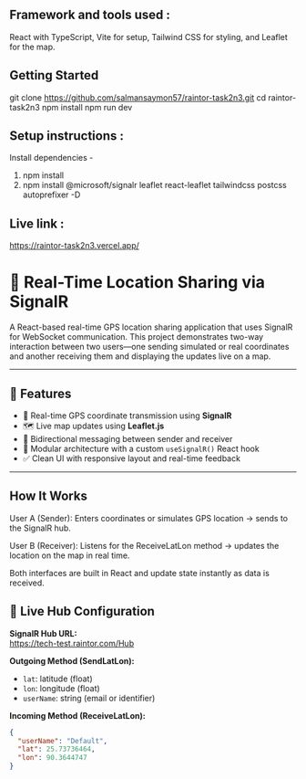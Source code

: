 ## Framework and tools used : 
React with TypeScript, Vite for setup, Tailwind CSS for styling, and Leaflet for the map.

## Getting Started
git clone https://github.com/salmansaymon57/raintor-task2n3.git
cd raintor-task2n3
npm install
npm run dev


## Setup instructions : 
Install dependencies - 
1. npm install
2. npm install @microsoft/signalr leaflet react-leaflet tailwindcss postcss autoprefixer -D



## Live link : 
https://raintor-task2n3.vercel.app/


# 📍 Real-Time Location Sharing via SignalR

A React-based real-time GPS location sharing application that uses SignalR for WebSocket communication. This project demonstrates two-way interaction between two users—one sending simulated or real coordinates and another receiving them and displaying the updates live on a map.

---

## 🚀 Features

- 📡 Real-time GPS coordinate transmission using **SignalR**
- 🗺️ Live map updates using **Leaflet.js**
- 🔁 Bidirectional messaging between sender and receiver
- 🧩 Modular architecture with a custom `useSignalR()` React hook
- ✅ Clean UI with responsive layout and real-time feedback

---

## How It Works
User A (Sender):
Enters coordinates or simulates GPS location → sends to the SignalR hub.

User B (Receiver):
Listens for the ReceiveLatLon method → updates the location on the map in real time.

Both interfaces are built in React and update state instantly as data is received.



## 🧪 Live Hub Configuration

**SignalR Hub URL:**  
https://tech-test.raintor.com/Hub



**Outgoing Method (SendLatLon):**
- `lat`: latitude (float)
- `lon`: longitude (float)
- `userName`: string (email or identifier)

**Incoming Method (ReceiveLatLon):**
```json
{
  "userName": "Default",
  "lat": 25.73736464,
  "lon": 90.3644747
}




